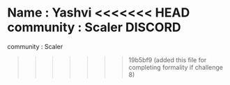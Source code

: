 Name : Yashvi
<<<<<<< HEAD
community : Scaler DISCORD
=======
community : Scaler
>>>>>>> 19b5bf9 (added this file for completing formality if challenge 8)
